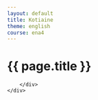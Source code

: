 ```yaml
---
layout: default
title: Kotiaine
theme: english
course: ena4
---
```


<div class="container">
    <div class="header-row">
        <div class="main-header">
            <h1>{{ page.title }}</h1>
        </div>
    </div>
    <div class="content-row">
        <div class="main-content">

        </div>
    </div>
</div>